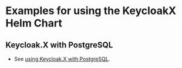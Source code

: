 # Examples for using the KeycloakX Helm Chart

## Keycloak.X with PostgreSQL

- See [using Keycloak.X with PostgreSQL](./postgresql/readme.md).

